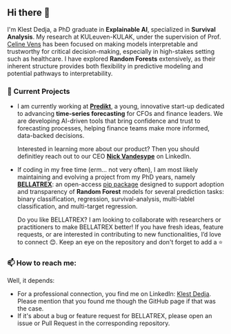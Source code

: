 ## Hi there 👋

I'm Klest Dedja, a PhD graduate in **Explainable AI**, specialized in **Survival Analysis**.
My research at KULeuven-KULAK, under the supervision of Prof. [Celine Vens](https://kulak.kuleuven.be/~celine.vens/index.html) has been focused on making models interpretable and trustworthy for critical decision-making, especially in high-stakes setting such as healthcare.
I have explored **Random Forests** extensively, as their inherent structure provides both flexibility in predictive modeling and potential pathways to interpretability.

### 🔭 Current Projects

- I am currently working at **[Predikt](https://predikt.ai/)**, a young, innovative start-up dedicated to advancing **time-series forecasting** for CFOs and finance leaders. We are developing AI-driven tools that bring confidence and trust to forecasting processes, helping finance teams make more informed, data-backed decisions.

  Interested in learning more about our product? Then you should definitley reach out to our CEO **[Nick Vandesype](https://www.linkedin.com/in/nickvandesype/)** on LinkedIn.

- If coding in my free time (erm... not very often), I am most likely maintaining and evolving a project from my PhD years, namely **[BELLATREX](https://github.com/klest94/bellatrex)**: an open-access [pip package](https://pypi.org/project/bellatrex/) designed to support adoption and transparency of **Random Forest** models for several prediction tasks: binary classification, regression, survival-analysis, multi-lablel classification, and multi-target regression.

  Do you like BELLATREX? I am looking to collaborate with researchers or practitioners to make BELLATREX better! If you have fresh ideas, feature requests, or are interested in contributing to new functionalities, I’d love to connect 😊.
   Keep an eye on the repository and don't forget to add a ⭐️

<!--
### 🌱 Learning & Goals
%- I’m continuously learning to advance my Python expertise and would like one day to explore Cython/C++ to optimize performance in AI applications.
 -->
### 📫 How to reach me:
Well, it depends:
- For a professional connection, you find me on LinkedIn: [Klest Dedja](https://www.linkedin.com/in/klest-dedja/). Please mention that you found me though the GitHub page if that was the case.
- If it's about a bug or feature request for BELLATREX, please open an issue or Pull Request in the corresponding repository.
